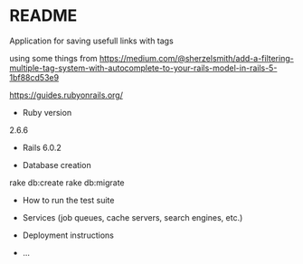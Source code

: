 # README

Application for saving usefull links with tags

using some things from https://medium.com/@sherzelsmith/add-a-filtering-multiple-tag-system-with-autocomplete-to-your-rails-model-in-rails-5-1bf88cd53e9

https://guides.rubyonrails.org/

* Ruby version

2.6.6

* Rails 
6.0.2


* Database creation

rake db:create
rake db:migrate

* How to run the test suite

* Services (job queues, cache servers, search engines, etc.)

* Deployment instructions

* ...
